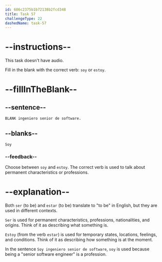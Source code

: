 ```yaml
---
id: 686c2375b1b72138b2fcd348
title: Task 57
challengeType: 22
dashedName: task-57
---
```


<!-- NO AUDIO -->

# --instructions--

This task doesn't have audio. 

Fill in the blank with the correct verb: `soy` or `estoy`.

# --fillInTheBlank--

## --sentence--

`BLANK ingeniero senior de software.`

## --blanks--

`Soy`

### --feedback--

Choose between `soy` and `estoy`. The correct verb is used to talk about permanent characteristics or professions.

# --explanation--

Both `ser` (to be) and `estar` (to be) translate to "to be" in English, but they are used in different contexts.

`Ser` is used for permanent characteristics, professions, nationalities, and origins. Think of it as describing what something is.

`Estoy` (from the verb `estar`) is used for temporary states, locations, feelings, and conditions. Think of it as describing how something is at the moment.

In the sentence `Soy ingeniero senior de software`, `soy` is used because being a "senior software engineer" is a profession.
